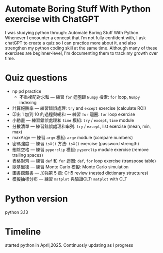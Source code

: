 # Automate Boring Stuff  With Python exercise with ChatGPT
I was studying python through: Automate Boring Stuff With Python. Whenever I encounter a concept that I'm not fully confident with, I ask chatGPT to create a quiz so I can practice more about it, and also strengthen my python coding skill at the same time. Although many of these exercises are beginner-level, I'm documenting them to track my growth over time.

# Quiz questions
- np pd practice
    - 不重複配對求和 — 練習 `for` 迴圈跟 `Numpy` 檢索: `for` loop, `Numpy` indexing
- 計算報酬率 — 練習錯誤處理: `try` and `except` exercise (calculate ROI)  
- 印出 1 加到 10 的過程與總和 — 練習 `for` 迴圈: `for` loop exercise  
- 小動畫 — 練習錯誤處理和 `time` 模組: `try` / `except`, `time` module  
- 分數清單 — 練習錯誤處理和串列: `try` / `except`, list exercise (mean, min, max)  
- maxArgv — 練習 `argv` 模組: `argv` module (compare numbers)  
- 密碼強度 — 練習 `isX()` 方法: `isX()` exercise (password strength)  
- 刪除空格 — 練習 `pyperclip` 模組: `pyperclip` module exercise (remove trailing spaces)  
- 表格對齊 — 練習 `def` 和 `for` 迴圈: `def`, `for` loop exercise (transpose table)  
- 歐基里德 — 練習 Monte Carlo 模擬: Monte Carlo simulation  
- 圖書館藏書 — 加強第 5 章: CH5 review (nested dictionary structures)
- 模擬抽樣分布 — 練習 `matplot` 與驗證CLT: `matplot` with CLT
# Python version
python 3.13

# Timeline
started python in April,2025. Continuosly updating as I progress
